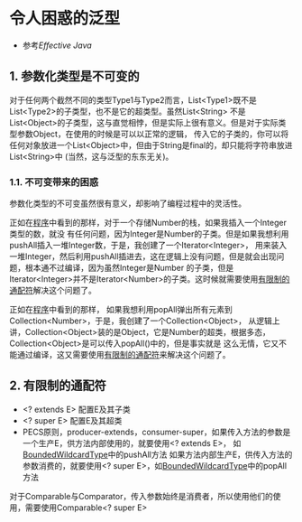 #  令人困惑的泛型

- 参考*Effective Java*

## 1. 参数化类型是不可变的

对于任何两个截然不同的类型Type1与Type2而言，List\<Type1>既不是List\<Type2>的子类型，也不是它的超类型。虽然List\<String>
不是List\<Object>的子类型，这与直觉相悖，但是实际上很有意义。但是对于实际类型参数Object，在使用的时候是可以以正常的逻辑，
传入它的子类的，你可以将任何对象放进一个List\<Object>中，但由于String是final的，却只能将字符串放进List\<String>中
(当然，这与泛型的东东无关)。

### 1.1. 不可变带来的困惑

参数化类型的不可变虽然很有意义，却影响了编程过程中的灵活性。

正如在[程序](./InvariantParameterizedType.java)中看到的那样，对于一个存储Number的栈，如果我插入一个Integer类型的数，就没
有任何问题，因为Integer是Number的子类。但是如果我想利用pushAll插入一堆Integer数，于是，我创建了一个Iterator\<Integer>，
用来装入一堆Integer，然后利用pushAll插进去，这在逻辑上没有问题，但是就会出现问题，根本通不过编译，因为虽然Integer是Number
的子类，但是Iterator\<Integer>并不是Iterator\<Number>的子类。这时候就需要使用[有限制的通配符](BoundedWildcardType.java)解决这个问题了。

正如在[程序](./InvariantParameterizedType.java)中看到的那样，
如果我想利用popAll弹出所有元素到Collection\<Number>，于是，我创建了一个Collection\<Object>，
从逻辑上讲，Collection\<Object>装的是Object，它是Number的超类，根据多态，Collection\<Object>是可以传入popAll()中的，但是事实就是
这么无情，它又不能通过编译，这又需要使用[有限制的通配符](BoundedWildcardType.java)来解决这个问题了。

## 2. 有限制的通配符

- \<? extends E> 配置E及其子类
- \<? super E> 配置E及其超类
- PECS原则，producer-extends，consumer-super，如果传入方法的参数是一个生产E，供方法内部使用的，就要使用\<? extends E>，
如[BoundedWildcardType](./BoundedWildcardType.java)中的pushAll方法
如果方法内部生产E，供传入方法的参数消费的，就要使用\<? super E>，如[BoundedWildcardType](./BoundedWildcardType.java)中的popAll方法

对于Comparable与Comparator，传入参数始终是消费者，所以使用他们的使用，需要使用Comparable\<? super E>

